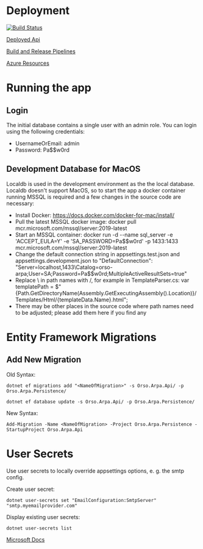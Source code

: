 # Deployment
[![Build Status](https://dev.azure.com/OrsoDevOps/Orso.Arpa.Api/_apis/build/status/orso-arpa%20-%201%20-%20CI?branchName=master)](https://dev.azure.com/OrsoDevOps/Orso.Arpa.Api/_build/latest?definitionId=2&branchName=master)

[Deployed Api](https://orso-arpa.azurewebsites.net)

[Build and Release Pipelines](https://dev.azure.com/OrsoDevOps/Orso.Arpa.Api)

[Azure Resources](https://portal.azure.com/#@azureorso.onmicrosoft.com/resource/subscriptions/c0b08a7a-5482-41e5-a89a-8805790176c5/resourceGroups/Orso.Arpa/overview)

# Running the app

## Login
The initial database contains a single user with an admin role. You can login using the following credentials:
* UsernameOrEmail: admin
* Password: Pa$$w0rd

## Development Database for MacOS
Localdb is used in the development environment as the the local database. Localdb doesn't support MacOS, so to start the app a docker container running MSSQL is required and a few changes in the source code are necessary:
* Install Docker: https://docs.docker.com/docker-for-mac/install/
* Pull the latest MSSQL docker image: docker pull mcr.microsoft.com/mssql/server:2019-latest
* Start an MSSQL container: docker run -d --name sql_server -e 'ACCEPT_EULA=Y' -e 'SA_PASSWORD=Pa$$w0rd' -p 1433:1433 mcr.microsoft.com/mssql/server:2019-latest
* Change the default connection string in appsettings.test.json and appsettings.development.json to "DefaultConnection": "Server=localhost,1433\\Catalog=orso-arpa;User=SA;Password=Pa$$w0rd;MultipleActiveResultSets=true"
* Replace \\ in path names with /, for example in TemplateParser.cs:
var templatePath = $"{Path.GetDirectoryName(Assembly.GetExecutingAssembly().Location)}/Templates/Html/{templateData.Name}.html";
* There may be other places in the source code where path names need to be adjusted; please add them here if you find any

# Entity Framework Migrations

## Add New Migration
Old Syntax:
```
dotnet ef migrations add "<NameOfMigration>" -s Orso.Arpa.Api/ -p Orso.Arpa.Persistence/

dotnet ef database update -s Orso.Arpa.Api/ -p Orso.Arpa.Persistence/
```

New Syntax:
```
Add-Migration -Name <NameOfMigration> -Project Orso.Arpa.Persistence -StartupProject Orso.Arpa.Api
```

# User Secrets

Use user secrets to locally override appsettings options, e. g. the smtp config.

Create user secret:
```
dotnet user-secrets set "EmailConfiguration:SmtpServer" "smtp.myemailprovider.com"
```

Display existing user secrets:
```
dotnet user-secrets list
```

[Microsoft Docs](https://docs.microsoft.com/en-us/aspnet/core/security/app-secrets?view=aspnetcore-5.0&tabs=windows)
